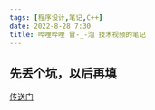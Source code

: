 ```yaml
---
tags: [程序设计,笔记,C++]
date: 2022-8-28 7:30
title: 哔哩哔哩 冒-_-泡 技术视频的笔记
---
```


## 先丢个坑，以后再填

[传送门](https://space.bilibili.com/397145824/video)
